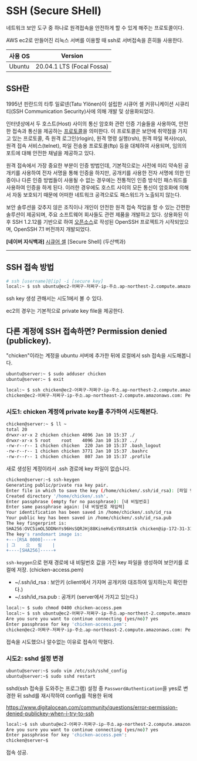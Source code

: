 # SSH (Secure SHell)

네트워크 보안 도구 중 하나로 원격접속을 안전하게 할 수 있게 해주는 프로토콜이다.

AWS ec2로 만들어진 리눅스 서버를 이용할 때 ssh로 서버접속을 흔히들 사용한다.

| 사용 OS | Version                   |
| ------- | ------------------------- |
| Ubuntu  | 20.04.1 LTS (Focal Fossa) |



## SSH란

1995년 핀란드의 타투 일료넨(Tatu Ylönen)이 설립한 시큐어 셸 커뮤니케이션 시큐리티(SSH Communication Security)사에 의해 개발 및 상용화되었다.

인터넷상에서 두 호스트(Host) 사이의 통신 암호화 관련 인증 기술들을 사용하여, 안전한 접속과 통신을 제공하는 [프로토콜](https://terms.naver.com/entry.nhn?docId=1167759&ref=y)을 의미한다. 이 프로토콜은 보안에 취약점을 가지고 있는 프로토콜, 즉 원격 로그인(rlogin), 원격 명령 실행(rsh), 원격 파일 복사(rcp), 원격 접속 서비스(telnet), 파일 전송용 프로토콜(ftp) 등을 대체하여 사용되며, 임의의 포트에 대해 안전한 채널을 제공하고 있다.

원격 접속에서 가장 중요한 부분이 인증 방법인데, 기본적으로는 사전에 미리 약속된 공개키를 사용하여 전자 서명을 통해 인증을 하지만, 공개키를 사용한 전자 서명에 의한 인증이나 다른 인증 방법들이 사용될 수 없는 경우에는 전통적인 인증 방식인 패스워드를 사용하여 인증을 하게 된다. 이러한 경우에도 호스트 사이의 모든 통신이 암호화에 의해서 자동 보호되기 때문에 어떠한 네트워크 공격으로도 패스워드가 노출되지 않는다.

보안 솔루션을 갖추지 않은 조직이나 개인이 안전한 원격 접속 작업을 할 수 있는 간편한 솔루션이 제공되며, 주요 소프트웨어 회사들도 관련 제품을 개발하고 있다. 상용화된 이후 SSH 1.2.12를 기반으로 하여 [오픈소스](https://terms.naver.com/entry.nhn?docId=1228317&ref=y)로 작성된 OpenSSH 프로젝트가 시작되었으며, OpenSSH 7.1 버전까지 개발되었다.

**[네이버 지식백과]** [시큐어 셸](https://terms.naver.com/entry.nhn?docId=3351634) [Secure Shell] (두산백과)

---



## SSH 접속 방법

```bash
# ssh [username]@[ip] -i [secure key]
local:~ $ ssh ubuntu@ec2-어쩌구-저쩌구-ip-주소.ap-northest-2.compute.amazonaws.com -i mysecure.pem
```

ssh key 생성 관해서는 시도1에서 볼 수 있다.

ec2의 경우는 기본적으로 private key file을 제공한다.



## 다른 계정에 SSH 접속하면? Permission denied (publickey).

"chicken"이라는 계정을 ubuntu 서버에 추가한 뒤에 로컬에서 ssh 접속을 시도해봅니다.

```bash
ubuntu@server:~ $ sudo adduser chicken
ubuntu@server:~ $ exit
```

```bash
local:~ $ ssh chicken@ec2-어쩌구-저쩌구-ip-주소.ap-northest-2.compute.amazonaws.com -i mysecure.pem 
chicken@ec2-어쩌구-저쩌구-ip-주소.ap-northeast-2.compute.amazonaws.com: Permission denied (publickey).
```



### 시도1: chicken 계정에 private key를 추가하여 시도해본다. 

```bash
chicken@server:~ $ ll ~
total 20
drwxr-xr-x 2 chicken chicken 4096 Jan 10 15:37 ./
drwxr-xr-x 5 root    root    4096 Jan 10 15:37 ../
-rw-r--r-- 1 chicken chicken  220 Jan 10 15:37 .bash_logout
-rw-r--r-- 1 chicken chicken 3771 Jan 10 15:37 .bashrc
-rw-r--r-- 1 chicken chicken  807 Jan 10 15:37 .profile
```

새로 생성된 계정이라서 .ssh 경로에 key 파일이 없습니다.

```bash
chicken@server:~$ ssh-keygen
Generating public/private rsa key pair.
Enter file in which to save the key (/home/chicken/.ssh/id_rsa): [파일 만들 경로 (default가 왼쪽 경로)]
Created directory '/home/chicken/.ssh'.
Enter passphrase (empty for no passphrase): [내 비밀번호]
Enter same passphrase again: [내 비밀번호 재입력]
Your identification has been saved in /home/chicken/.ssh/id_rsa
Your public key has been saved in /home/chicken/.ssh/id_rsa.pub
The key fingerprint is:
SHA256:OVC5imOL5DDNnYs96HsSQRJHj88KineHvEsY8XsAtSk chicken@ip-172-31-31-248
The key's randomart image is:
+---[RSA 0000]----+
| 그    으   림    |
+----[SHA256]-----+
```

`ssh-keygen`으로 현재 경로에 내 비밀번호 값을 가진 key 파일을 생성하여 보안키를 로컬에 저장. (chicken-access.pem)

- ~/.ssh/id_rsa : 보안키 (client에서 가지며 공개키와 대조하여 일치하는지 확인한다.)
- ~/.ssh/id_rsa.pub : 공개키 (server에서 가지고 있는다.)

```bash
local:~ $ sudo chmod 0400 chicken-access.pem
local:~ $ ssh ubuntu@ec2-어쩌구-저쩌구-ip-주소.ap-northest-2.compute.amazonaws.com -i chicken-access.pem
Are you sure you want to continue connecting (yes/no)? yes
Enter passphrase for key 'chicken-access.pem':
chicken@ec2-어쩌구-저쩌구-ip-주소.ap-northeast-2.compute.amazonaws.com: Permission denied (publickey).
```

접속을 시도했으나 알수없는 이유로 접속이 막혔다.



### 시도2: sshd 설정 변경

```bash
ubuntu@server:~$ sudo vim /etc/ssh/sshd_config
ubuntu@server:~$ sudo sshd restart
```

sshd(ssh 접속을 도와주는 프로그램) 설정 중 `PasswordAuthentication`을 yes로 변경한 뒤 sshd를 재시작하여 config를 적용한 뒤에 

https://www.digitalocean.com/community/questions/error-permission-denied-publickey-when-i-try-to-ssh



```bash
local:~$ ssh ubuntu@ec2-어쩌구-저쩌구-ip-주소.ap-northest-2.compute.amazonaws.com -i chicken-access.pem
Are you sure you want to continue connecting (yes/no)? yes
Enter passphrase for key 'chicken-access.pem':
chicken@server~$ 
```

접속 성공.